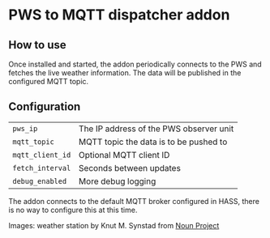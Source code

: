 # PWS to MQTT dispatcher addon

## How to use

Once installed and started, the addon periodically connects to the PWS and fetches the live weather information.  The data will be published in the configured MQTT topic.


## Configuration
|  | |
|-----------| ----------------------------------------|
| `pws_ip`  | The IP address of the PWS observer unit |
| `mqtt_topic`     |   MQTT topic the data is to be pushed to
| `mqtt_client_id` |   Optional MQTT client ID
| `fetch_interval` |   Seconds between updates
| `debug_enabled`  |   More debug logging

The addon connects to the default MQTT broker configured in HASS, there is no way to configure this at this time.


Images: weather station by Knut M. Synstad from <a href="https://thenounproject.com/browse/icons/term/weather-station/" target="_blank" title="weather station Icons">Noun Project</a>